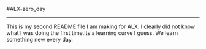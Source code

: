 #ALX-zero_day
***
This is my second README file I am making for ALX. I clearly did not know what I was doing the first time.Its a learning curve I guess.
 We learn something new every day.
